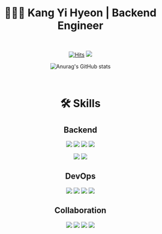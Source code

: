 # <center> 🧑🏻‍💻 **Kang Yi Hyeon | Backend Engineer**

<br>
<center>

[![Hits](https://hits.seeyoufarm.com/api/count/incr/badge.svg?url=https%3A%2F%2Fgithub.com%2Fkellykang-tech&count_bg=%23007396&title_bg=%23555555&icon=github.svg&icon_color=%23E7E7E7&title=hits&edge_flat=true)](https://hits.seeyoufarm.com)
<image src="https://img.shields.io/github/followers/kellykang-tech?logoColor=007396&style=flat-square">
  

![Anurag's GitHub stats](https://github-readme-stats.vercel.app/api?username=kellykang-tech&theme=dark&show_icons=true)

<br>

<center>

# 🛠 **Skills** 
## **Backend**
<img src="https://img.shields.io/badge/Java-007396?style=flat-square&logo=Java&logoColor=white"/></a>
<img src="https://img.shields.io/badge/Spring-6DB33F?style=flat-square&logo=Spring&logoColor=white"/></a>
<img src="https://img.shields.io/badge/Spring Boot-6DB33F?style=flat-square&logo=Spring Boot&logoColor=white"/></a>
<img src="https://img.shields.io/badge/Spring Security-6DB33F?style=flat-square&logo=Spring Security&logoColor=white"/></a>

<img src="https://img.shields.io/badge/Gradle-02303A?style=flat-square&logo=Gradle&logoColor=white"/></a>
<img src="https://img.shields.io/badge/Junit5-25A162?style=flat-square&logo=Junit5&logoColor=white"/></a>


## **DevOps**
<img src="https://img.shields.io/badge/GitHub Actions-2088FF?style=flat-square&logo=GitHub Actions&logoColor=white"/></a>
<img src="https://img.shields.io/badge/AWS EC2-232F3E?style=flat-square&logo=Amazon AWS&logoColor=white"/></a>
<img src="https://img.shields.io/badge/AWS RDS-232F3E?style=flat-square&logo=Amazon AWS&logoColor=white"/></a>
<img src="https://img.shields.io/badge/MySQL-4479A1?style=flat-square&logo=MySQL&logoColor=white"/></a>


## **Collaboration**
<img src="https://img.shields.io/badge/GitHub-181717?style=flat-square&logo=GitHub&logoColor=white"/></a>
<img src="https://img.shields.io/badge/Notion-000000?style=flat-square&logo=Notion&logoColor=white"/></a>
<img src="https://img.shields.io/badge/Slack-4A154B?style=flat-square&logo=Slack&logoColor=white"/></a>
<img src="https://img.shields.io/badge/Jira-0052CC?style=flat-square&logo=Jira Software&logoColor=white"/></a>